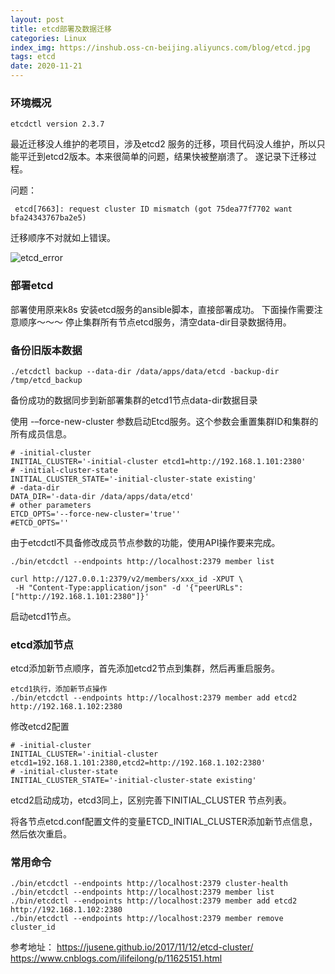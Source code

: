 ```yaml
---
layout: post
title: etcd部署及数据迁移
categories: Linux
index_img: https://inshub.oss-cn-beijing.aliyuncs.com/blog/etcd.jpg
tags: etcd
date: 2020-11-21
---
```


### 环境概况

```
etcdctl version 2.3.7
```
最近迁移没人维护的老项目，涉及etcd2 服务的迁移，项目代码没人维护，所以只能平迁到etcd2版本。本来很简单的问题，结果快被整崩溃了。
遂记录下迁移过程。

问题：

```
 etcd[7663]: request cluster ID mismatch (got 75dea77f7702 want bfa24343767ba2e5)

```
迁移顺序不对就如上错误。

![etcd_error](https://inshub.oss-cn-beijing.aliyuncs.com/blog/etcd_error.jpg)

### 部署etcd
部署使用原来k8s 安装etcd服务的ansible脚本，直接部署成功。
下面操作需要注意顺序～～～
停止集群所有节点etcd服务，清空data-dir目录数据待用。

### 备份旧版本数据
```
./etcdctl backup --data-dir /data/apps/data/etcd -backup-dir /tmp/etcd_backup
```
备份成功的数据同步到新部署集群的etcd1节点data-dir数据目录

使用 -–force-new-cluster 参数启动Etcd服务。这个参数会重置集群ID和集群的所有成员信息。
```
# -initial-cluster
INITIAL_CLUSTER='-initial-cluster etcd1=http://192.168.1.101:2380'
# -initial-cluster-state
INITIAL_CLUSTER_STATE='-initial-cluster-state existing'
# -data-dir
DATA_DIR='-data-dir /data/apps/data/etcd'
# other parameters
ETCD_OPTS='--force-new-cluster='true''
#ETCD_OPTS=''
```

由于etcdctl不具备修改成员节点参数的功能，使用API操作要来完成。
```
./bin/etcdctl --endpoints http://localhost:2379 member list

curl http://127.0.0.1:2379/v2/members/xxx_id -XPUT \
 -H "Content-Type:application/json" -d '{"peerURLs":["http://192.168.1.101:2380"]}'
```
启动etcd1节点。

### etcd添加节点
etcd添加新节点顺序，首先添加etcd2节点到集群，然后再重启服务。
```
etcd1执行，添加新节点操作
./bin/etcdctl --endpoints http://localhost:2379 member add etcd2 http://192.168.1.102:2380
```

修改etcd2配置
```
# -initial-cluster
INITIAL_CLUSTER='-initial-cluster etcd1=192.168.1.101:2380,etcd2=http://192.168.1.102:2380'
# -initial-cluster-state
INITIAL_CLUSTER_STATE='-initial-cluster-state existing'
```
etcd2启动成功，etcd3同上，区别完善下INITIAL_CLUSTER 节点列表。


将各节点etcd.conf配置文件的变量ETCD_INITIAL_CLUSTER添加新节点信息，然后依次重启。

### 常用命令
```
./bin/etcdctl --endpoints http://localhost:2379 cluster-health
./bin/etcdctl --endpoints http://localhost:2379 member list
./bin/etcdctl --endpoints http://localhost:2379 member add etcd2 http://192.168.1.102:2380
./bin/etcdctl --endpoints http://localhost:2379 member remove cluster_id

```

参考地址：
<https://jusene.github.io/2017/11/12/etcd-cluster/>
<https://www.cnblogs.com/ilifeilong/p/11625151.html>


